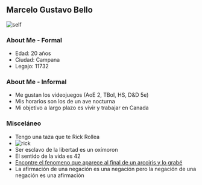 ## Marcelo Gustavo Bello
![self](https://user-images.githubusercontent.com/80929592/111886801-526ba300-89af-11eb-8f70-7f4b2e91ffc8.jpg)

### About Me - Formal
- Edad: 20 años
- Ciudad: Campana
- Legajo: 11732

### About Me - Informal
- Me gustan los videojuegos (AoE 2, TBoI, HS, D&D 5e)
- Mis horarios son los de un ave nocturna
- Mi objetivo a largo plazo es vivir y trabajar en Canada

### Misceláneo
- Tengo una taza que te Rick Rollea
- ![rick](https://user-images.githubusercontent.com/80929592/111888810-95814280-89be-11eb-8e23-d6288dc8accf.jpg)
- Ser esclavo de la libertad es un oxímoron
- El sentido de la vida es 42
- [Encontre el fenomeno que aparece al final de un arcoiris y lo grabé](https://www.youtube.com/watch?v=dQw4w9WgXcQ)
- La afirmación de una negación es una negación pero la negación de una negación es una afirmación

